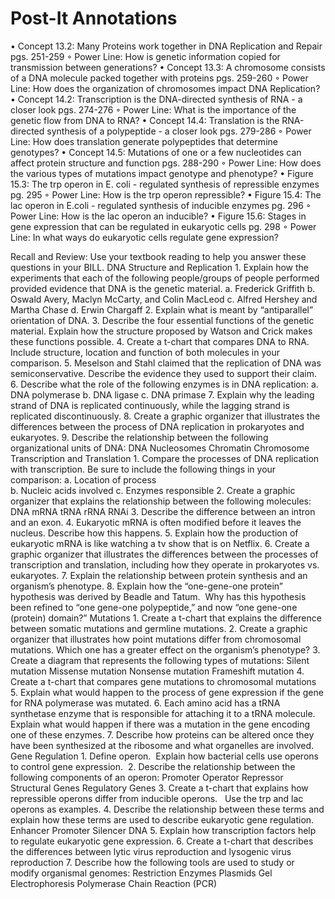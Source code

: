 # Post-It Annotations

• Concept 13.2: Many Proteins work together in DNA Replication and Repair pgs. 251-259
	◦ Power Line: How is genetic information copied for transmission between generations?
• Concept 13.3: A chromosome consists of a DNA molecule packed together with proteins pgs. 259-260
	◦ Power Line: How does the organization of chromosomes impact DNA Replication?
• Concept 14.2: Transcription is the DNA-directed synthesis of RNA - a closer look pgs. 274-276
	◦ Power Line: What is the importance of the genetic flow from DNA to RNA?
• Concept 14.4: Translation is the RNA-directed synthesis of a polypeptide - a closer look pgs. 279-286
	◦ Power Line: How does translation generate polypeptides that determine genotypes?
• Concept 14.5: Mutations of one or a few nucleotides can affect protein structure and function pgs. 288-290
	◦ Power Line: How does the various types of mutations impact genotype and phenotype?
• Figure 15.3: The trp operon in E. coli - regulated synthesis of repressible enzymes pg. 295
	◦ Power Line: How is the trp operon repressible?
• Figure 15.4: The lac operon in E.coli - regulated synthesis of inducible enzymes pg. 296
	◦ Power Line: How is the lac operon an inducible?
• Figure 15.6: Stages in gene expression that can be regulated in eukaryotic cells pg. 298
	◦ Power Line: In what ways do eukaryotic cells regulate gene expression?

Recall and Review:  Use your textbook reading to help you answer these questions in your BILL.
      DNA Structure and Replication
    1. Explain how the experiments that each of the following people/groups of people performed provided evidence that DNA is the genetic material.
        a. Frederick Griffith
        b. Oswald Avery, Maclyn McCarty, and Colin MacLeod
        c. Alfred Hershey and Martha Chase
        d. Erwin Chargaff 
    2. Explain what is meant by “antiparallel” orientation of DNA.
    3. Describe the four essential functions of the genetic material.  Explain how the structure proposed by Watson and Crick makes these functions possible.
    4. Create a t-chart that compares DNA to RNA.  Include structure, location and function of both molecules in your comparison.
    5. Meselson and Stahl claimed that the replication of DNA was semiconservative.  Describe the evidence they used to support their claim.
    6. Describe what the role of the following enzymes is in DNA replication: 
        a. DNA polymerase
        b. DNA ligase 
        c. DNA primase
    7. Explain why the leading strand of DNA is replicated continuously, while the lagging strand is replicated discontinuously.
    8. Create a graphic organizer that illustrates the differences between the process of DNA replication in prokaryotes and eukaryotes.
    9. Describe the relationship between the following organizational units of DNA: 
DNA
Nucleosomes
Chromatin
Chromosome
      Transcription and Translation
    1. Compare the processes of DNA replication with transcription.  Be sure to include the following things in your comparison: 
        a. Location of process	
        b. Nucleic acids involved
        c. Enzymes responsible
    2. Create a graphic organizer that explains the relationship between the following molecules: 
DNA
mRNA
tRNA
rRNA
RNAi
    3. Describe the difference between an intron and an exon. 
    4. Eukaryotic mRNA is often modified before it leaves the nucleus. Describe how this happens.
    5. Explain how the production of eukaryotic mRNA is like watching a tv show that is on Netflix.
    6. Create a graphic organizer that illustrates the differences between the processes of transcription and translation, including how they operate in prokaryotes vs. eukaryotes.
    7. Explain the relationship between protein synthesis and an organism’s phenotype.
    8. Explain how the “one-gene-one protein” hypothesis was derived by Beadle and Tatum.  Why has this hypothesis been refined to “one gene-one polypeptide,” and now “one gene-one (protein) domain?”
      Mutations
    1. Create a t-chart that explains the difference between somatic mutations and germline mutations.
    2. Create a graphic organizer that illustrates how point mutations differ from chromosomal mutations.  Which one has a greater effect on the organism’s phenotype?
    3. Create a diagram that represents the following types of mutations:
Silent mutation
Missense mutation
Nonsense mutation
Frameshift mutation
    4. Create a t-chart that compares gene mutations to chromosomal mutations
    5. Explain what would happen to the process of gene expression if the gene for RNA polymerase was mutated.
    6. Each amino acid has a tRNA synthetase enzyme that is responsible for attaching it to a tRNA molecule. Explain what would happen if there was a mutation in the gene encoding one of these enzymes.
    7. Describe how proteins can be altered once they have been synthesized at the ribosome and what organelles are involved.
      Gene Regulation
    1. Define operon.  Explain how bacterial cells use operons to control gene expression. 
    2. Describe the relationship between the following components of an operon: 
Promoter
Operator
Repressor
Structural Genes
Regulatory Genes
    3. Create a t-chart that explains how repressible operons differ from inducible operons.   Use the trp and lac operons as examples.
    4. Describe the relationship between these terms and explain how these terms are used to describe eukaryotic gene regulation.
Enhancer          Promoter            Silencer             DNA
    5. Explain how transcription factors help to regulate eukaryotic gene expression.
    6. Create a t-chart that describes the differences between lytic virus reproduction and lysogenic virus reproduction
    7. Describe how the following tools are used to study or modify organismal genomes: 
Restriction Enzymes
Plasmids
Gel Electrophoresis
Polymerase Chain Reaction (PCR)
